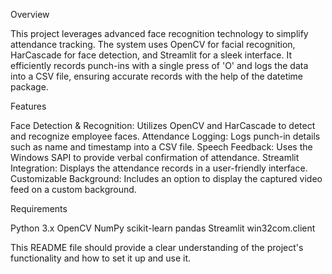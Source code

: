 Overview

This project leverages advanced face recognition technology to simplify attendance tracking. The system uses OpenCV for facial recognition, HarCascade for face detection, and Streamlit for a sleek interface. It efficiently records punch-ins with a single press of 'O' and logs the data into a CSV file, ensuring accurate records with the help of the datetime package.

Features

Face Detection & Recognition: Utilizes OpenCV and HarCascade to detect and recognize employee faces.
Attendance Logging: Logs punch-in details such as name and timestamp into a CSV file.
Speech Feedback: Uses the Windows SAPI to provide verbal confirmation of attendance.
Streamlit Integration: Displays the attendance records in a user-friendly interface.
Customizable Background: Includes an option to display the captured video feed on a custom background.

Requirements

Python 3.x
OpenCV
NumPy
scikit-learn
pandas
Streamlit
win32com.client

This README file should provide a clear understanding of the project's functionality and how to set it up and use it.
